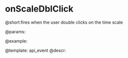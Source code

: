 onScaleDblClick
=============

@short:fires when the user double clicks on the time scale
	

@params:

@example:


@template:	api_event
@descr:

